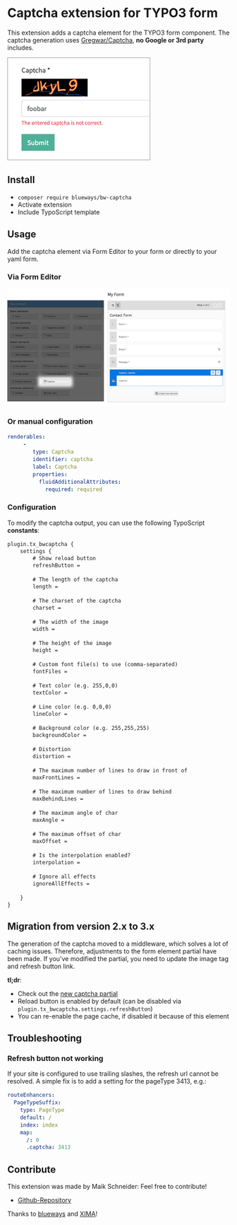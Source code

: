 # Captcha extension for TYPO3 form

This extension adds a captcha element for the TYPO3 form component. The captcha generation uses [Gregwar/Captcha](https://github.com/Gregwar/Captcha), **no Google or 3rd party** includes.  

![Frontend Captcha example](Documentation/Images/Example.png)

## Install

* ```composer require blueways/bw-captcha```
* Activate extension
* Include TypoScript template

## Usage

Add the captcha element via Form Editor to your form or directly to your yaml form. 

### Via Form Editor

![Captcha via Form Editor](Documentation/Images/Example2.jpg)

### Or manual configuration

```yaml
renderables:
     -
        type: Captcha
        identifier: captcha
        label: Captcha
        properties:
          fluidAdditionalAttributes:
            required: required
```

### Configuration

To modify the captcha output, you can use the following TypoScript **constants**:

```typo3_typoscript
plugin.tx_bwcaptcha {
    settings {
        # Show reload button
        refreshButton =
        
        # The length of the captcha
        length =
        
        # The charset of the captcha
        charset =
        
        # The width of the image
        width =
        
        # The height of the image
        height =
        
        # Custom font file(s) to use (comma-separated)
        fontFiles =
        
        # Text color (e.g. 255,0,0)
        textColor =
        
        # Line color (e.g. 0,0,0)
        lineColor =
        
        # Background color (e.g. 255,255,255)
        backgroundColor =
        
        # Distortion
        distortion =
        
        # The maximum number of lines to draw in front of
        maxFrontLines =
        
        # The maximum number of lines to draw behind
        maxBehindLines =
        
        # The maximum angle of char
        maxAngle =
        
        # The maximum offset of char
        maxOffset =
        
        # Is the interpolation enabled?
        interpolation =
        
        # Ignore all effects
        ignoreAllEffects =
        
    }
}
```

## Migration from version 2.x to 3.x 

The generation of the captcha moved to a middleware, which solves a lot of caching issues. Therefore, adjustments to the form element partial have been made. If you've modified the partial, you need to update the image tag and refresh button link.

**tl;dr**:

* Check out the [new captcha partial](https://github.com/maikschneider/bw_captcha/blob/master/Resources/Private/Frontend/Partials/Captcha.html)
* Reload button is enabled by default (can be disabled via `plugin.tx_bwcaptcha.settings.refreshButton`)
* You can re-enable the page cache, if disabled it because of this element 

## Troubleshooting

### Refresh button not working

If your site is configured to use trailing slashes, the refresh url cannot be resolved. A simple fix is to add a setting for the pageType 3413, e.g.:

```yaml
routeEnhancers:
  PageTypeSuffix:
    type: PageType
    default: /
    index: index
    map:
      /: 0
      .captcha: 3413
```

## Contribute

This extension was made by Maik Schneider: Feel free to contribute!

* [Github-Repository](https://github.com/maikschneider/bw_captcha)

Thanks to [blueways](https://www.blueways.de/) and [XIMA](https://www.xima.de/)!
